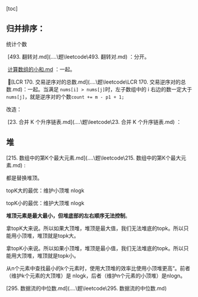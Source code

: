 [toc]

## 归并排序：

统计个数

​	[493. 翻转对.md](..\..\题\leetcode\493. 翻转对.md) ：分开。

​	[计算数组的小和.md](..\..\题\笔试\计算数组的小和.md) ：一起。

​	🚀[LCR 170. 交易逆序对的总数.md](..\..\题\leetcode\LCR 170. 交易逆序对的总数.md)：一起。当满足 `nums[i] > nums[j]`时，左子数组中的 i 右边的数一定大于`nums[j]`，就是逆序对的个数`count += m - p1 + 1;`

改造：

​	 [23. 合并 K 个升序链表.md](..\..\题\leetcode\23. 合并 K 个升序链表.md) ：

## 堆

[215. 数组中的第K个最大元素.md](..\..\题\leetcode\215. 数组中的第K个最大元素.md) : 

都是替换堆顶。

topK大的最优：维护小顶堆 nlogk

topK小的最优：维护大顶堆 nlogk

​	**堆顶元素是最大最小，但堆底部的左右顺序无法控制**。

​	拿topK大来说。所以如果大顶堆，堆顶是最大值，我们无法堆底的topk。所以只能用小顶堆，堆顶就是topk大。

​	拿topK小来说。所以如果小顶堆，堆顶是最小值，我们无法堆底的topk。所以只能用大顶堆，堆顶就是topk小。

​	从n个元素中查找最小的k个元素时，使用大顶堆的效率比使用小顶堆更高“。前者（维护k个元素的大顶堆）是 nlogk，后者（维护n个元素的小顶堆）是nlogn。



[295. 数据流的中位数.md](..\..\题\leetcode\295. 数据流的中位数.md)  
